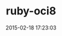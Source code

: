 ---
layout: post
title:  "ruby-oci8"
repo:   "kubo/ruby-oci8"
date:   2015-02-18 17:23:03
gemurl: https://github.com/kubo/ruby-oci8/
---